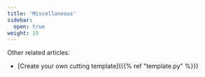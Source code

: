 ```yaml
---
title: 'Miscellaneous'
sidebar:
  open: true
weight: 15
---
```


Other related articles:

* [Create your own cutting template]({{% ref "template.py" %}})